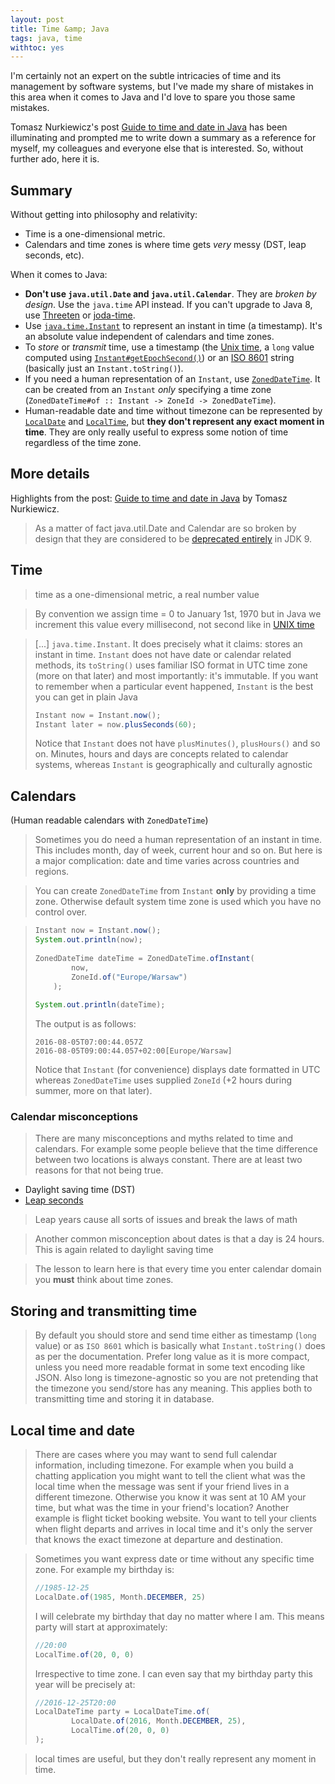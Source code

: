 ```yaml
---
layout: post
title: Time &amp; Java
tags: java, time
withtoc: yes
---
```


I'm certainly not an expert on the subtle intricacies of time and its management by software systems, but I've made my share of mistakes in this area when it comes to Java and I'd love to spare you those same mistakes.

Tomasz Nurkiewicz's post [Guide to time and date in Java](http://www.nurkiewicz.com/2016/08/guide-to-time-and-date-in-java.html) has been illuminating and prompted me to write down a summary as a reference for myself, my colleagues and everyone else that is interested. So, without further ado, here it is. 

## Summary

Without getting into philosophy and relativity:

* Time is a one-dimensional metric.
* Calendars and time zones is where time gets *very* messy (DST, leap seconds, etc).

When it comes to Java:

* **Don't use `java.util.Date` and `java.util.Calendar`**. They are *broken by design*. Use the `java.time` API instead. If you can't upgrade to Java 8, use [Threeten](http://www.threeten.org/) or [joda-time](http://www.joda.org/joda-time/).
* Use [`java.time.Instant`](https://docs.oracle.com/javase/8/docs/api/java/time/Instant.html) to represent an instant in time (a timestamp). It's an absolute value independent of calendars and time zones.
* To *store* or *transmit* time, use a timestamp (the [Unix time](https://en.wikipedia.org/wiki/Unix_time), a `long` value computed using [`Instant#getEpochSecond()`](https://docs.oracle.com/javase/8/docs/api/java/time/Instant.html#getEpochSecond--)) or an [ISO 8601](https://en.wikipedia.org/wiki/ISO_8601) string (basically just an `Instant.toString()`).
* If you need a human representation of an `Instant`, use [`ZonedDateTime`](https://docs.oracle.com/javase/8/docs/api/java/time/ZonedDateTime.html). It can be created from an `Instant` *only* specifying a time zone (`ZonedDateTime#of :: Instant -> ZoneId -> ZonedDateTime`).
* Human-readable date and time without timezone can be represented by [`LocalDate`](https://docs.oracle.com/javase/8/docs/api/java/time/LocalDate.html) and [`LocalTime`](https://docs.oracle.com/javase/8/docs/api/java/time/LocalTime.html), but **they don't represent any exact moment in time**. They are only really useful to express some notion of time regardless of the time zone.

## More details

Highlights from the post: [Guide to time and date in Java](http://www.nurkiewicz.com/2016/08/guide-to-time-and-date-in-java.html) by Tomasz Nurkiewicz.

> As a matter of fact java.util.Date and Calendar are so broken by design that they are considered to be [deprecated entirely](https://bugs.openjdk.java.net/browse/JDK-8065614) in JDK 9.

## Time

> time as a one-dimensional metric, a real number value

> By convention we assign time = 0 to January 1st, 1970 but in Java we increment this value every millisecond, not second like in [UNIX time](https://en.wikipedia.org/wiki/Unix_time)

> [...] `java.time.Instant`. It does precisely what it claims: stores an instant in time. `Instant` does not have date or calendar related methods, its `toString()` uses familiar ISO format in UTC time zone (more on that later) and most importantly: it's immutable. If you want to remember when a particular event happened, `Instant` is the best you can get in plain Java
>
> ```java
> Instant now = Instant.now();
> Instant later = now.plusSeconds(60);
> ```
>
> Notice that `Instant` does not have `plusMinutes()`, `plusHours()` and so on. Minutes, hours and days are concepts related to calendar systems, whereas `Instant` is geographically and culturally agnostic

## Calendars 
(Human readable calendars with `ZonedDateTime`)

> Sometimes you do need a human representation of an instant in time. This includes month, day of week, current hour and so on. But here is a major complication: date and time varies across countries and regions.

> You can create `ZonedDateTime` from `Instant` **only** by providing a time zone. Otherwise default system time zone is used which you have no control over.

> ```java
> Instant now = Instant.now();
> System.out.println(now);
>  
> ZonedDateTime dateTime = ZonedDateTime.ofInstant(
>         now,
>         ZoneId.of("Europe/Warsaw")
>     );
>  
> System.out.println(dateTime);
> ```
>
> The output is as follows:
> 
> ```
> 2016-08-05T07:00:44.057Z
> 2016-08-05T09:00:44.057+02:00[Europe/Warsaw]
> ```
>
> Notice that `Instant` (for convenience) displays date formatted in UTC whereas `ZonedDateTime` uses supplied `ZoneId` (+2 hours during summer, more on that later).

### Calendar misconceptions

> There are many misconceptions and myths related to time and calendars. For example some people believe that the time difference between two locations is always constant. There are at least two reasons for that not being true.

* Daylight saving time (DST)
* [Leap seconds](https://en.wikipedia.org/wiki/Leap_second)

> Leap years cause all sorts of issues and break the laws of math

> Another common misconception about dates is that a day is 24 hours. This is again related to daylight saving time

> The lesson to learn here is that every time you enter calendar domain you **must** think about time zones.

## Storing and transmitting time

> By default you should store and send time either as timestamp (`long` value) or as `ISO 8601` which is basically what `Instant.toString()` does as per the documentation. Prefer long value as it is more compact, unless you need more readable format in some text encoding like JSON. Also long is timezone-agnostic so you are not pretending that the timezone you send/store has any meaning. This applies both to transmitting time and storing it in database.


## Local time and date

> There are cases where you may want to send full calendar information, including timezone. For example when you build a chatting application you might want to tell the client what was the local time when the message was sent if your friend lives in a different timezone. Otherwise you know it was sent at 10 AM your time, but what was the time in your friend's location? Another example is flight ticket booking website. You want to tell your clients when flight departs and arrives in local time and it's only the server that knows the exact timezone at departure and destination.

> Sometimes you want express date or time without any specific time zone. For example my birthday is:
> 
> ```java
> //1985-12-25
> LocalDate.of(1985, Month.DECEMBER, 25)
> ```
> 
> I will celebrate my birthday that day no matter where I am. This means party will start at approximately:
> 
> ```java
> //20:00
> LocalTime.of(20, 0, 0)
> ```
> 
> Irrespective to time zone. I can even say that my birthday party this year will be precisely at:
> 
> ```java
> //2016-12-25T20:00
> LocalDateTime party = LocalDateTime.of(
>         LocalDate.of(2016, Month.DECEMBER, 25),
>         LocalTime.of(20, 0, 0)
> );
> ```

> local times are useful, but they don't really represent any moment in time.
